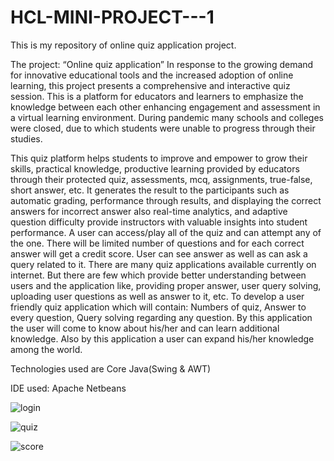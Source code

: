 # HCL-MINI-PROJECT---1
This is my repository of online quiz application project.

The project: “Online quiz application” In response to the growing demand for innovative educational tools and the increased adoption of online learning, this project presents a comprehensive and interactive quiz session. This is a platform for educators and learners to emphasize the knowledge between each other enhancing engagement and assessment in a virtual learning environment. 
During pandemic many schools and colleges were closed, due to which students were unable to progress through their studies.

This quiz platform helps students to improve and empower to grow their skills, practical knowledge, productive learning provided by educators through their protected quiz, assessments, mcq, assignments, true-false, short answer, etc. It generates the result to the participants such as automatic grading, performance through results, and displaying the correct answers for incorrect answer also real-time analytics, and adaptive question difficulty provide instructors with valuable insights into student performance. 
A user can access/play all of the quiz and can attempt any of the one. There will be limited number of questions and for each correct answer will get a credit score. User can see answer as well as can ask a query related to it. There are many quiz applications available currently on internet. But there are few which provide better understanding between users and the application like, providing proper answer, user query solving, uploading user questions as well as answer to it, etc. To develop a user friendly quiz application which will contain: Numbers of quiz, Answer to every question, Query solving regarding any question. By this application the user will come to know about his/her and can learn additional knowledge. Also by this application a user can expand his/her knowledge among the world.

Technologies used are Core Java(Swing & AWT)

IDE used: Apache Netbeans


![login](https://github.com/prasahanth11/HCL-MINI-PROJECT---1/assets/121794307/4e7f55e7-da82-42b5-897e-c4a6a756f515)

![quiz](https://github.com/prasahanth11/HCL-MINI-PROJECT---1/assets/121794307/af71f2fd-3e34-46b2-9cc6-8360e56ae379)

![score](https://github.com/prasahanth11/HCL-MINI-PROJECT---1/assets/121794307/64cfd5c4-79cc-425d-b2d6-fb4cc3189481)
